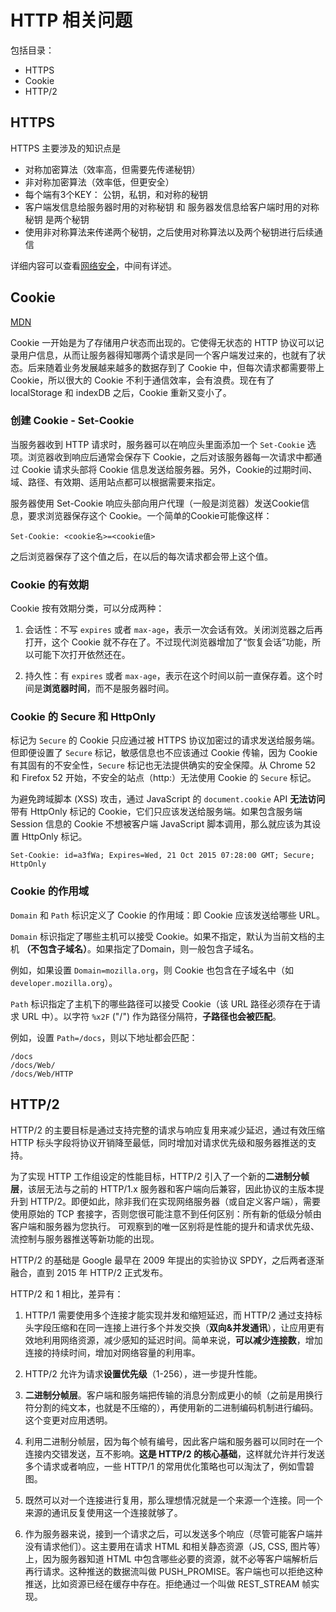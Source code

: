 # HTTP 相关问题

包括目录：

* HTTPS
* Cookie
* HTTP/2

## HTTPS

HTTPS 主要涉及的知识点是

* 对称加密算法（效率高，但需要先传递秘钥）
* 非对称加密算法（效率低，但更安全）
* 每个端有3个KEY： 公钥，私钥，和对称的秘钥
* 客户端发信息给服务器时用的对称秘钥 和 服务器发信息给客户端时用的对称秘钥 是两个秘钥
* 使用非对称算法来传递两个秘钥，之后使用对称算法以及两个秘钥进行后续通信

详细内容可以查看[网络安全](./网络安全.md)，中间有详述。

## Cookie

[MDN](https://developer.mozilla.org/zh-CN/docs/Web/HTTP/Cookies)

Cookie 一开始是为了存储用户状态而出现的。它使得无状态的 HTTP 协议可以记录用户信息，从而让服务器得知哪两个请求是同一个客户端发过来的，也就有了状态。后来随着业务发展越来越多的数据存到了 Cookie 中，但每次请求都需要带上 Cookie，所以很大的 Cookie 不利于通信效率，会有浪费。现在有了 localStorage 和 indexDB 之后，Cookie 重新又变小了。

### 创建 Cookie - Set-Cookie

当服务器收到 HTTP 请求时，服务器可以在响应头里面添加一个 `Set-Cookie` 选项。浏览器收到响应后通常会保存下 Cookie，之后对该服务器每一次请求中都通过 Cookie 请求头部将 Cookie 信息发送给服务器。另外，Cookie的过期时间、域、路径、有效期、适用站点都可以根据需要来指定。

服务器使用 Set-Cookie 响应头部向用户代理（一般是浏览器）发送Cookie信息，要求浏览器保存这个 Cookie。一个简单的Cookie可能像这样：

```
Set-Cookie: <cookie名>=<cookie值>
```

之后浏览器保存了这个值之后，在以后的每次请求都会带上这个值。

### Cookie 的有效期

Cookie 按有效期分类，可以分成两种：

1. 会话性：不写 `expires` 或者 `max-age`，表示一次会话有效。关闭浏览器之后再打开，这个 Cookie 就不存在了。不过现代浏览器增加了“恢复会话”功能，所以可能下次打开依然还在。

2. 持久性：有 `expires` 或者 `max-age`，表示在这个时间以前一直保存着。这个时间是**浏览器时间**，而不是服务器时间。

### Cookie 的 Secure 和 HttpOnly

标记为 `Secure` 的 Cookie 只应通过被 HTTPS 协议加密过的请求发送给服务端。但即便设置了 `Secure` 标记，敏感信息也不应该通过 Cookie 传输，因为 Cookie 有其固有的不安全性，`Secure` 标记也无法提供确实的安全保障。从 Chrome 52 和 Firefox 52 开始，不安全的站点（http:）无法使用 Cookie 的 `Secure` 标记。

为避免跨域脚本 (XSS) 攻击，通过 JavaScript 的 `document.cookie` API **无法访问**带有 HttpOnly 标记的 Cookie，它们只应该发送给服务端。如果包含服务端 Session 信息的 Cookie 不想被客户端 JavaScript 脚本调用，那么就应该为其设置 HttpOnly 标记。

```
Set-Cookie: id=a3fWa; Expires=Wed, 21 Oct 2015 07:28:00 GMT; Secure; HttpOnly
```

### Cookie 的作用域

`Domain` 和 `Path` 标识定义了 Cookie 的作用域：即 Cookie 应该发送给哪些 URL。

`Domain` 标识指定了哪些主机可以接受 Cookie。如果不指定，默认为当前文档的主机 **（不包含子域名）**。如果指定了Domain，则一般包含子域名。

例如，如果设置 `Domain=mozilla.org`，则 Cookie 也包含在子域名中（如 `developer.mozilla.org`）。

`Path` 标识指定了主机下的哪些路径可以接受 Cookie（该 URL 路径必须存在于请求 URL 中）。以字符 `%x2F` ("/") 作为路径分隔符，**子路径也会被匹配**。

例如，设置 `Path=/docs`，则以下地址都会匹配：

```
/docs
/docs/Web/
/docs/Web/HTTP
```

## HTTP/2

HTTP/2 的主要目标是通过支持完整的请求与响应复用来减少延迟，通过有效压缩 HTTP 标头字段将协议开销降至最低，同时增加对请求优先级和服务器推送的支持。

为了实现 HTTP 工作组设定的性能目标，HTTP/2 引入了一个新的**二进制分帧层**，该层无法与之前的 HTTP/1.x 服务器和客户端向后兼容，因此协议的主版本提升到 HTTP/2。即便如此，除非我们在实现网络服务器（或自定义客户端），需要使用原始的 TCP 套接字，否则您很可能注意不到任何区别：所有新的低级分帧由客户端和服务器为您执行。 可观察到的唯一区别将是性能的提升和请求优先级、流控制与服务器推送等新功能的出现。

HTTP/2 的基础是 Google 最早在 2009 年提出的实验协议 SPDY，之后两者逐渐融合，直到 2015 年 HTTP/2 正式发布。

HTTP/2 和 1 相比，差异有：

1. HTTP/1 需要使用多个连接才能实现并发和缩短延迟，而 HTTP/2 通过支持标头字段压缩和在同一连接上进行多个并发交换（**双向&并发通讯**），让应用更有效地利用网络资源，减少感知的延迟时间。简单来说，**可以减少连接数**，增加连接的持续时间，增加对网络容量的利用率。

2. HTTP/2 允许为请求**设置优先级**（1-256），进一步提升性能。

3. **二进制分帧层**。客户端和服务端把传输的消息分割成更小的帧（之前是用换行符分割的纯文本，也就是不压缩的），再使用新的二进制编码机制进行编码。这个变更对应用透明。

4. 利用二进制分帧层，因为每个帧有编号，因此客户端和服务器可以同时在一个连接内交错发送，互不影响。**这是 HTTP/2 的核心基础**，这样就允许并行发送多个请求或者响应，一些 HTTP/1 的常用优化策略也可以淘汰了，例如雪碧图。

5. 既然可以对一个连接进行复用，那么理想情况就是一个来源一个连接。同一个来源的通讯反复使用这一个连接就够了。

6. 作为服务器来说，接到一个请求之后，可以发送多个响应（尽管可能客户端并没有请求他们）。这主要用在请求 HTML 和相关静态资源（JS, CSS, 图片等）上，因为服务器知道 HTML 中包含哪些必要的资源，就不必等客户端解析后再行请求。这种推送的数据流叫做 PUSH_PROMISE。客户端也可以拒绝这种推送，比如资源已经在缓存中存在。拒绝通过一个叫做 REST_STREAM 帧实现。
